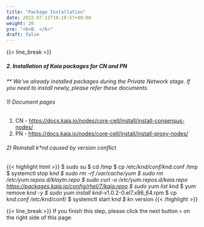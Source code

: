 ```yaml
---
title: "Package Installation"
date: 2022-07-11T19:18:57+09:00
weight: 20
pre: "<b>B. </b>"
draft: false
---
```


{{< line_break >}}

##### 2. Installation of Kaia packages for CN and PN
_** We've already installed packages during the Private Network stage. If you need to install newly, please refer these documents._
###### 1) Document pages
1. CN - <https://docs.kaia.io/nodes/core-cell/install/install-consensus-nodes/>
2. PN - <https://docs.kaia.io/nodes/core-cell/install/install-proxy-nodes/>
###### 2) Reinstall k*nd caused by version conflict
{{< highlight html >}}
$ sudo su
$ cd /tmp
$ cp /etc/k*nd/conf/k*nd.conf /tmp
$ systemctl stop k*nd
$ sudo rm -rf /var/cache/yum
$ sudo rm /etc/yum.repos.d/klaytn.repo
$ sudo curl -o /etc/yum.repos.d/kaia.repo https://packages.kaia.io/config/rhel/7/kaia.repo
$ sudo yum list k*nd
$ yum remove k*nd -y
$ sudo yum install k*nd-v1.0.2-0.el7.x86_64.rpm
$ cp k*nd.conf /etc/k*nd/conf/
$ systemctl start k*nd
$ k*n version
{{< /highlight >}}

{{< line_break >}}
If you finish this step, please click the next button ```>``` on the right side of this page.